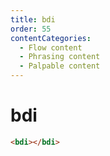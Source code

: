 ```yaml
---
title: bdi
order: 55
contentCategories:
  - Flow content
  - Phrasing content
  - Palpable content
---
```

# bdi

```html
<bdi></bdi>
```

